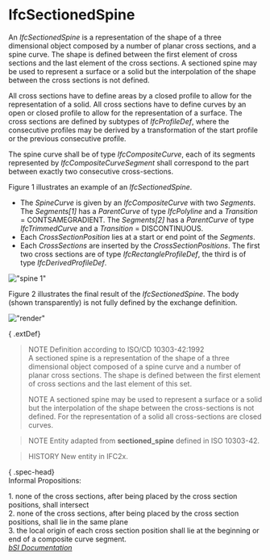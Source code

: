 IfcSectionedSpine
=================
An _IfcSectionedSpine_ is a representation of the shape of a three dimensional
object composed by a number of planar cross sections, and a spine curve. The
shape is defined between the first element of cross sections and the last
element of the cross sections. A sectioned spine may be used to represent a
surface or a solid but the interpolation of the shape between the cross
sections is not defined.  
  
All cross sections have to define areas by a closed profile to allow for the
representation of a solid. All cross sections have to define curves by an open
or closed profile to allow for the representation of a surface. The cross
sections are defined by subtypes of _IfcProfileDef_, where the consecutive
profiles may be derived by a transformation of the start profile or the
previous consecutive profile.  
  
The spine curve shall be of type _IfcCompositeCurve_, each of its segments
represented by _IfcCompositeCurveSegment_ shall correspond to the part between
exactly two consecutive cross-sections.  
  
Figure 1 illustrates an example of an _IfcSectionedSpine_.  
  
* The _SpineCurve_ is given by an _IfcCompositeCurve_ with two _Segments_. The _Segments[1]_ has a _ParentCurve_ of type _IfcPolyline_ and a _Transition_ = CONTSAMEGRADIENT. The _Segments[2]_ has a _ParentCurve_ of type _IfcTrimmedCurve_ and a _Transition_ = DISCONTINUOUS.  
* Each _CrossSectionPosition_ lies at a start or end point of the _Segments_.  
* Each _CrossSections_ are inserted by the _CrossSectionPositions_. The first two cross sections are of type _IfcRectangleProfileDef_, the third is of type _IfcDerivedProfileDef_.  
  
!["spine 1"](figures/ifcsectionedspine-layout1.gif "Figure 1 -- Sectioned
spine geometry")  
  
Figure 2 illustrates the final result of the _IfcSectionedSpine_. The body
(shown transparently) is not fully defined by the exchange definition.  
  
!["render"](figures/ifcsectionedspine.jpg "Figure 2 -- Sectioned spine
result")  
  
{ .extDef}  
> NOTE  Definition according to ISO/CD 10303-42:1992  
> A sectioned spine is a representation of the shape of a three dimensional
> object composed of a spine curve and a number of planar cross sections. The
> shape is defined between the first element of cross sections and the last
> element of this set.  
>  
> NOTE  A sectioned spine may be used to represent a surface or a solid but
> the interpolation of the shape between the cross-sections is not defined.
> For the representation of a solid all cross-sections are closed curves.  
  
> NOTE  Entity adapted from **sectioned_spine** defined in ISO 10303-42.  
  
> HISTORY  New entity in IFC2x.  
  
{ .spec-head}  
Informal Propositions:  
  
1\. none of the cross sections, after being placed by the cross section
positions, shall intersect  
2\. none of the cross sections, after being placed by the cross section
positions, shall lie in the same plane  
3\. the local origin of each cross section position shall lie at the beginning
or end of a composite curve segment.  
[ _bSI
Documentation_](https://standards.buildingsmart.org/IFC/DEV/IFC4_2/FINAL/HTML/schema/ifcgeometricmodelresource/lexical/ifcsectionedspine.htm)


